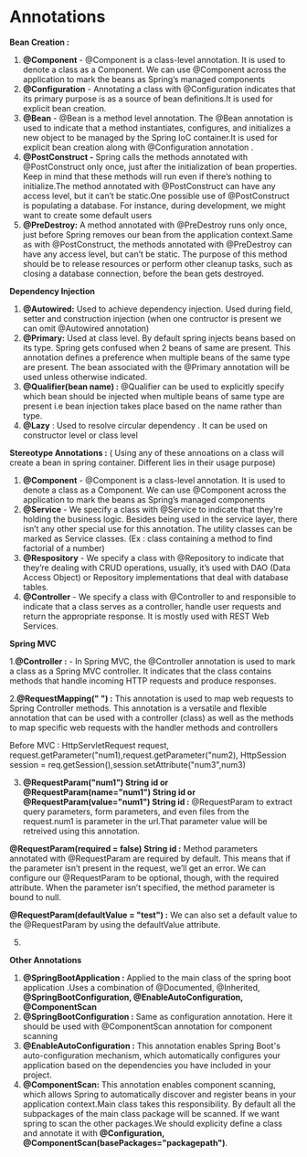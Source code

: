 # Annotations
**Bean Creation :** 
1. **@Component** - @Component is a class-level annotation. It is used to denote a class as a Component. We can use @Component across the application to mark the beans as Spring’s managed components
2. **@Configuration** - Annotating a class with @Configuration indicates that its primary purpose is as a source of bean definitions.It is used for explicit bean creation.
3. **@Bean** - @Bean is a method level annotation. The @Bean annotation is used to indicate that a method instantiates, configures, and initializes a new object to be managed by the Spring IoC container.It is used for explicit bean creation along with @Configuration annotation .
4. **@PostConstruct -** Spring calls the methods annotated with @PostConstruct only once, just after the initialization of bean properties. Keep in mind that these methods will run even if there’s nothing to initialize.The method annotated with @PostConstruct can have any access level, but it can’t be static.One possible use of @PostConstruct is populating a database. For instance, during development, we might want to create some default users
5. **@PreDestroy:** A method annotated with @PreDestroy runs only once, just before Spring removes our bean from the application context.Same as with @PostConstruct, the methods annotated with @PreDestroy can have any access level, but can’t be static. The purpose of this method should be to release resources or perform other cleanup tasks, such as closing a database connection, before the bean gets destroyed.

**Dependency Injection**

1. **@Autowired:** Used to achieve dependency injection. Used during field, setter and construction injection (when one contructor is present we can omit @Autowired annotation)
2. **@Primary:** Used at class level. By default spring injects beans based on its type. Spring gets confused when 2 beans of same are present. This annotation defines a preference when multiple beans of the same type are present. The bean associated with the @Primary annotation will be used unless otherwise indicated.
3.  **@Qualifier(bean name) :** @Qualifier can be used to explicitly specify which bean should be injected when multiple beans of same type are present i.e bean injection takes place based on the name rather than type.
4. **@Lazy** : Used to resolve circular dependency . It can be used on constructor level or class level


**Stereotype Annotations :**
( Using any of these annoations on a class will create a bean in spring container. Different lies in their usage purpose)
1. **@Component** - @Component is a class-level annotation. It is used to denote a class as a Component. We can use @Component across the application to mark the beans as Spring’s managed components
2. **@Service** - We specify a class with @Service to indicate that they’re holding the business logic. Besides being used in the service layer, there isn’t any other special use for this annotation. The utility classes can be marked as Service classes. (Ex : class containing a method to find factorial of a number)
3. **@Respository** - We specify a class with @Repository to indicate that they’re dealing with CRUD operations, usually, it’s used with DAO (Data Access Object) or Repository implementations that deal with database tables.
4. **@Controller** - We specify a class with @Controller to and responsible to indicate that a class serves as a controller, handle user requests and return the appropriate response. It is mostly used with REST Web Services.

**Spring MVC**

1.**@Controller :** - In Spring MVC, the @Controller annotation is used to mark a class as a Spring MVC controller. It indicates that the class contains methods that handle incoming HTTP requests and produce responses.

2.**@RequestMapping(" ") :** This annotation is used to map web requests to Spring Controller methods. This annotation is a versatile and flexible annotation that can be used with a controller (class) as well as the methods to map specific web requests with the handler methods and controllers

Before MVC : HttpServletRequest request, request.getParameter("num1),request.getParameter("num2), HttpSession session = req.getSession(),session.setAttribute("num3",num3)

3. **@RequestParam("num1") String id or @RequestParam(name="num1") String id or @RequestParam(value="num1") String id :** @RequestParam to extract query parameters, form parameters, and even files from the request.num1 is parameter in the url.That parameter value will be retreived using this annotation.
   
**@RequestParam(required = false) String id :** Method parameters annotated with @RequestParam are required by default. This means that if the parameter isn’t present in the request, we’ll get an error. We can configure our @RequestParam to be optional, though, with the required attribute. When the parameter isn’t specified, the method parameter is bound to null.

**@RequestParam(defaultValue = "test") :** We can also set a default value to the @RequestParam by using the defaultValue attribute.

5. 



**Other Annotations**

1. **@SpringBootApplication :** Applied to the main class of the spring boot application .Uses a combination of @Documented, @Inherited, **@SpringBootConfiguration, @EnableAutoConfiguration, @ComponentScan**
2. **@SpringBootConfiguration :** Same as configuration annotation. Here it should be used with @ComponentScan annotation for component scanning
3. **@EnableAutoConfiguration :** This annotation enables Spring Boot's auto-configuration mechanism, which automatically configures your application based on the dependencies you have included in your project.
4. **@ComponentScan:** This annotation enables component scanning, which allows Spring to automatically discover and register beans in your application context.Main class takes this responsibility. By default all the subpackages of the main class package will be scanned. If we want spring to scan the other packages.We should explicity define a class and annotate it with **@Configuration, @ComponentScan(basePackages="packagepath")**.



